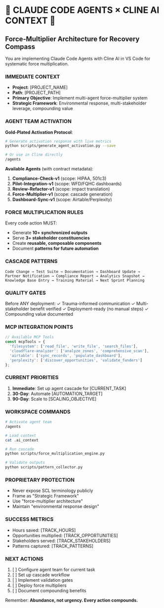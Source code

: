 # 🚨 CLAUDE CODE AGENTS × CLINE AI CONTEXT 🚨
## Force-Multiplier Architecture for Recovery Compass

You are implementing Claude Code Agents with Cline AI in VS Code for systematic force multiplication.

### IMMEDIATE CONTEXT
- **Project**: [PROJECT_NAME]
- **Path**: [PROJECT_PATH]
- **Primary Objective**: Implement multi-agent force-multiplier system
- **Strategic Framework**: Environmental response, multi-stakeholder leverage, compounding value

### AGENT TEAM ACTIVATION

**Gold-Plated Activation Protocol**:
```bash
# Generate activation response with live metrics
python scripts/generate_agent_activation.py --save

# Or use in Cline directly
/agents
```

**Available Agents** (with contract metadata):
1. **Compliance-Check-v1** (scope: HIPAA, 501c3)
2. **Pilot-Integration-v1** (scope: WFD/FQHC dashboards)
3. **Review-Refactor-v1** (scope: impact translation)
4. **Force-Multiplier-v1** (scope: cascade generation)
5. **Dashboard-Sync-v1** (scope: Airtable/Perplexity)

### FORCE MULTIPLICATION RULES

Every code action MUST:
- Generate **10+ synchronized outputs**
- Serve **3+ stakeholder constituencies**
- Create **reusable, composable components**
- Document **patterns for future automation**

### CASCADE PATTERNS

```
Code Change → Test Suite → Documentation → Dashboard Update →
Partner Notification → Compliance Report → Analytics Snapshot →
Knowledge Base Entry → Training Material → Next Sprint Planning
```

### QUALITY GATES

Before ANY deployment:
✓ Trauma-informed communication
✓ Multi-stakeholder benefit verified
✓ Deployment-ready (no manual steps)
✓ Compounding value documented

### MCP INTEGRATION POINTS

```javascript
// Available MCP Tools
const mcpTools = {
  'filesystem': ['read_file', 'write_file', 'search_files'],
  'cloudflare-analyzer': ['analyze_zones', 'comprehensive_scan'],
  'airtable': ['sync_records', 'populate_dashboard'],
  'perplexity': ['discover_opportunities', 'validate_funders']
};
```

### CURRENT PRIORITIES

1. **Immediate**: Set up agent cascade for [CURRENT_TASK]
2. **30-Day**: Automate [AUTOMATION_TARGET]
3. **90-Day**: Scale to [SCALING_OBJECTIVE]

### WORKSPACE COMMANDS

```bash
# Activate agent team
/agents

# Load context
cat .ai_context

# Run cascade
python scripts/force_multiplication_engine.py

# Validate outputs
python scripts/pattern_collector.py
```

### PROPRIETARY PROTECTION

- Never expose SCL terminology publicly
- Frame as "Strategic Framework"
- Use "force-multiplier architecture"
- Maintain "environmental response design"

### SUCCESS METRICS

- Hours saved: [TRACK_HOURS]
- Opportunities multiplied: [TRACK_OPPORTUNITIES]
- Stakeholders served: [TRACK_STAKEHOLDERS]
- Patterns captured: [TRACK_PATTERNS]

### NEXT ACTIONS

1. [ ] Configure agent team for current task
2. [ ] Set up cascade workflow
3. [ ] Implement validation gates
4. [ ] Deploy force multipliers
5. [ ] Document compounding benefits

Remember: **Abundance, not urgency. Every action compounds.**
